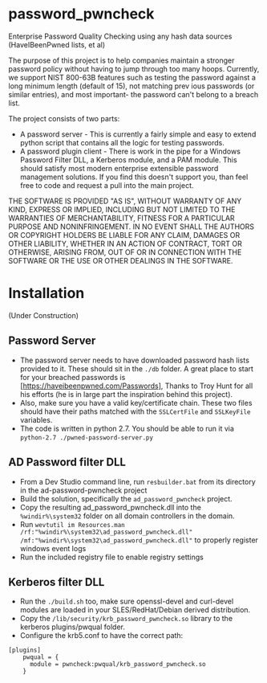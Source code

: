# password_pwncheck
Enterprise Password Quality Checking using any hash data sources (HaveIBeenPwned lists, et al)

The purpose of this project is to help companies maintain a stronger password policy without having to jump through too many hoops.  Currently, we support NIST 800-63B features such as testing the password against a long minimum length (default of 15), not matching prev
ious passwords (or similar entries), and most important- the password can't belong to a breach list.

The project consists of two parts:

* A password server -  This is currently a fairly simple and easy to extend python script that contains all the logic for testing passwords.
* A password plugin client - There is work in the pipe for a Windows Password Filter DLL, a Kerberos module, and a PAM module.  This should satisfy most modern enterprise extensible password management solutions.  If you find this doesn't support you, than feel free to code and request a pull into the main project.

THE SOFTWARE IS PROVIDED "AS IS", WITHOUT WARRANTY OF ANY KIND, EXPRESS OR IMPLIED, INCLUDING BUT NOT LIMITED TO THE WARRANTIES OF MERCHANTABILITY, FITNESS FOR A PARTICULAR PURPOSE AND NONINFRINGEMENT. IN NO EVENT SHALL THE AUTHORS OR COPYRIGHT HOLDERS BE LIABLE FOR ANY CLAIM, DAMAGES OR OTHER LIABILITY, WHETHER IN AN ACTION OF CONTRACT, TORT OR OTHERWISE, ARISING FROM, OUT OF OR IN CONNECTION WITH THE SOFTWARE OR THE USE OR OTHER DEALINGS IN THE SOFTWARE.

# Installation

(Under Construction)
## Password Server
* The password server needs to have downloaded password hash lists provided to it.  These should sit in the `./db` folder.  A great place to start for your breached passwords is [https://haveibeenpwned.com/Passwords], Thanks to Troy Hunt for all his efforts (he is in large part the inspiration behind this project).
* Also, make sure you have a valid key/certificate chain.  These two files should have their paths matched with the `SSLCertFile` and `SSLKeyFile` variables.
* The code is written in python 2.7.  You should be able to run it via `python-2.7 ./pwned-password-server.py`

## AD Password filter DLL
* From a Dev Studio command line, run `resbuilder.bat` from its directory in the ad-password-pwncheck project
* Build the solution, specifically the `ad_password_pwncheck` project.
* Copy the resulting ad_password_pwncheck.dll into the `%windir%\system32` folder on all domain controllers in the domain.
* Run `wevtutil im Resources.man /rf:"%windir%\system32\ad_password_pwncheck.dll" /mf:"%windir%\system32\ad_password_pwncheck.dll"` to properly register windows event logs
* Run the included registry file to enable registry settings

## Kerberos filter DLL

* Run the `./build.sh` too, make sure openssl-devel and curl-devel modules are loaded in your SLES/RedHat/Debian derived distribution.
* Copy the `/lib/security/krb_password_pwncheck.so` library to the kerberos plugins/pwqual folder.
* Configure the krb5.conf to have the correct path:
```
[plugins]
    pwqual = {
      module = pwncheck:pwqual/krb_password_pwncheck.so 
    }
````
